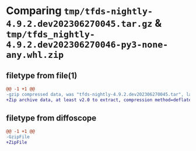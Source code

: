 # Comparing `tmp/tfds-nightly-4.9.2.dev202306270045.tar.gz` & `tmp/tfds_nightly-4.9.2.dev202306270046-py3-none-any.whl.zip`

## filetype from file(1)

```diff
@@ -1 +1 @@
-gzip compressed data, was "tfds-nightly-4.9.2.dev202306270045.tar", last modified: Tue Jun 27 00:46:00 2023, max compression
+Zip archive data, at least v2.0 to extract, compression method=deflate
```

## filetype from diffoscope

```diff
@@ -1 +1 @@
-GzipFile
+ZipFile
```


